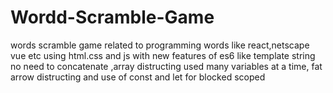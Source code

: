 # Wordd-Scramble-Game
words scramble game related to programming words  like react,netscape vue etc using html.css and js with new features of es6 like template string no need to concatenate ,array distructing used many variables at a time, fat arrow distructing and use of const and let for blocked scoped
